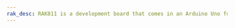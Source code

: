 ```yaml
---
rak_desc: RAK811 is a development board that comes in an Arduino Uno form factor. The built-in MCU allows the module to function both as an Arduino Uno shield or a standalone solution making it highly suitable for rapid development and testing. 
---
```


<rk-redirect to="/Product-Categories/WisDuino/RAK811-Evaluation-Board/Overview/" />